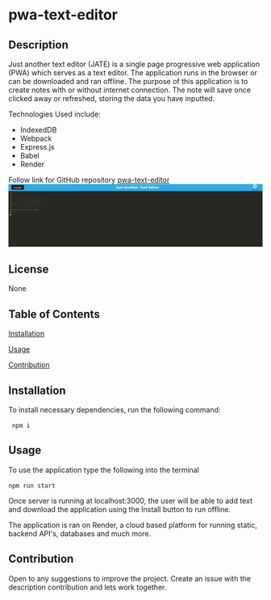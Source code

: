 # pwa-text-editor

## Description

Just another text editor (JATE) is a single page progressive web application (PWA) which serves as a text editor. The application runs in the browser or can be downloaded and ran offline. The purpose of this application is to create notes with or without internet connection. The note will save once clicked away or refreshed, storing the data you have inputted.

Technologies Used include:

- IndexedDB
- Webpack
- Express.js
- Babel
- Render

Follow link for GitHub repository [pwa-text-editor](https://github.com/brandonlambrecht/pwa-text-editor)![pwa](./images/jate-screenshot.png)

## License

None

## Table of Contents

[Installation](#installation)

[Usage](#usage)

[Contribution](#contribution)

## Installation

To install necessary dependencies, run the following command:

     npm i

## Usage

To use the application type the following into the terminal

    npm run start

Once server is running at localhost:3000, the user will be able to add text and download the application using the Install button to run offline.

The application is ran on Render, a cloud based platform for running static, backend API's, databases and much more.

## Contribution

Open to any suggestions to improve the project. Create an issue with the description contribution and lets work together.
